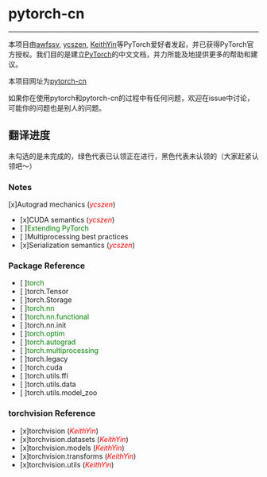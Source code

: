 # pytorch-cn

---

本项目由[awfssv](https://github.com/awfssv), [ycszen](https://github.com/ycszen), [KeithYin](https://github.com/KeithYin)等PyTorch爱好者发起，并已获得PyTorch官方授权。我们目的是建立[PyTorch](http://pytorch.org/docs/)的中文文档，并力所能及地提供更多的帮助和建议。

本项目网址为[pytorch-cn]()

如果你在使用pytorch和pytorch-cn的过程中有任何问题，欢迎在issue中讨论，可能你的问题也是别人的问题。

## 翻译进度
未勾选的是未完成的，绿色代表已认领正在进行，黑色代表未认领的（大家赶紧认领吧～）
### Notes
[x]Autograd mechanics (<font color=red>*ycszen*</font>)
- [x]CUDA semantics (<font color=red>*ycszen*</font>)
- [ ]<font color=green>Extending PyTorch</font>
- [ ]Multiprocessing best practices
- [x]Serialization semantics (<font color=red>*ycszen*</font>)

### Package Reference
- [ ]<font color=green>torch</font>
- [ ]torch.Tensor
- [ ]torch.Storage
- [ ]<font color=green>torch.nn</font>
- [ ]<font color=green>torch.nn.functional</font>
- [ ]torch.nn.init
- [ ]<font color=green>torch.optim</font>
- [ ]<font color=green>torch.autograd</font>
- [ ]<font color=green>torch.multiprocessing</font>
- [ ]torch.legacy
- [ ]torch.cuda
- [ ]torch.utils.ffi
- [ ]torch.utils.data
- [ ]torch.utils.model_zoo

### torchvision Reference
- [x]torchvision (<font color=red>*KeithYin*</font>)
- [x]torchvision.datasets (<font color=red>*KeithYin*</font>)
- [x]torchvision.models (<font color=red>*KeithYin*</font>)
- [x]torchvision.transforms (<font color=red>*KeithYin*</font>)
- [x]torchvision.utils (<font color=red>*KeithYin*</font>)
